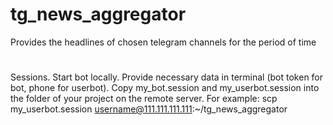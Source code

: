 # tg_news_aggregator
Provides the headlines of chosen telegram channels for the period of time

#
Sessions.
Start bot locally. Provide necessary data in terminal (bot token for bot, phone for userbot). Copy my_bot.session and my_userbot.session into the folder of your project on the remote server.
For example: scp my_userbot.session username@111.111.111.111:~/tg_news_aggregator